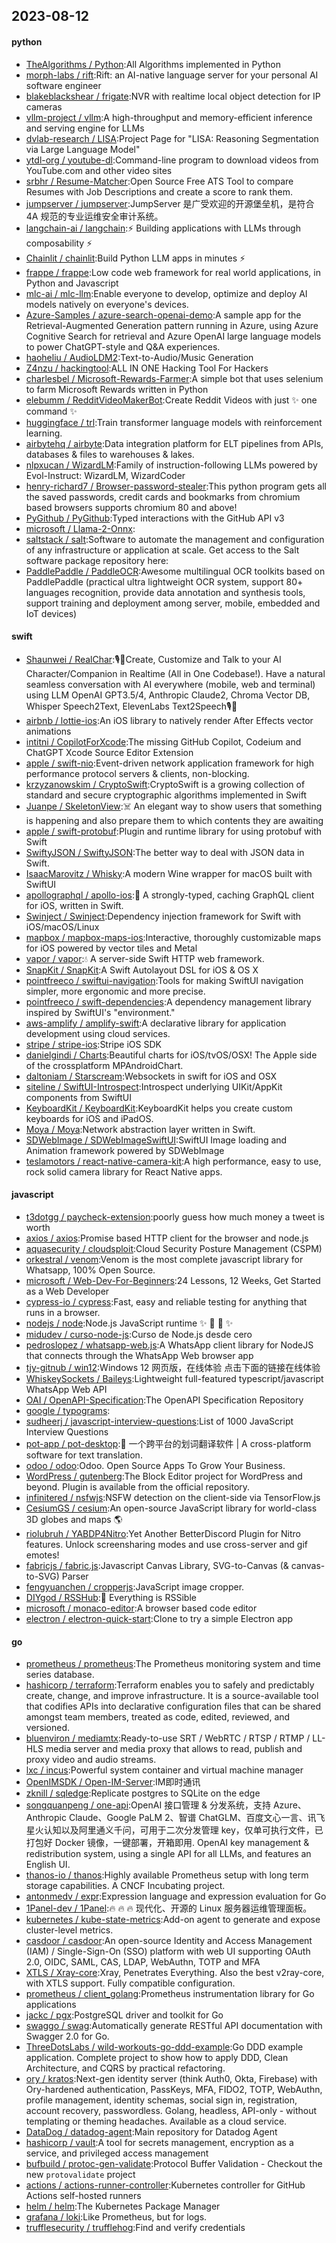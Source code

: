 ## 2023-08-12

#### python
* [TheAlgorithms / Python](https://github.com/TheAlgorithms/Python):All Algorithms implemented in Python
* [morph-labs / rift](https://github.com/morph-labs/rift):Rift: an AI-native language server for your personal AI software engineer
* [blakeblackshear / frigate](https://github.com/blakeblackshear/frigate):NVR with realtime local object detection for IP cameras
* [vllm-project / vllm](https://github.com/vllm-project/vllm):A high-throughput and memory-efficient inference and serving engine for LLMs
* [dvlab-research / LISA](https://github.com/dvlab-research/LISA):Project Page for "LISA: Reasoning Segmentation via Large Language Model"
* [ytdl-org / youtube-dl](https://github.com/ytdl-org/youtube-dl):Command-line program to download videos from YouTube.com and other video sites
* [srbhr / Resume-Matcher](https://github.com/srbhr/Resume-Matcher):Open Source Free ATS Tool to compare Resumes with Job Descriptions and create a score to rank them.
* [jumpserver / jumpserver](https://github.com/jumpserver/jumpserver):JumpServer 是广受欢迎的开源堡垒机，是符合 4A 规范的专业运维安全审计系统。
* [langchain-ai / langchain](https://github.com/langchain-ai/langchain):⚡
Building applications with LLMs through composability
⚡
* [Chainlit / chainlit](https://github.com/Chainlit/chainlit):Build Python LLM apps in minutes
⚡️
* [frappe / frappe](https://github.com/frappe/frappe):Low code web framework for real world applications, in Python and Javascript
* [mlc-ai / mlc-llm](https://github.com/mlc-ai/mlc-llm):Enable everyone to develop, optimize and deploy AI models natively on everyone's devices.
* [Azure-Samples / azure-search-openai-demo](https://github.com/Azure-Samples/azure-search-openai-demo):A sample app for the Retrieval-Augmented Generation pattern running in Azure, using Azure Cognitive Search for retrieval and Azure OpenAI large language models to power ChatGPT-style and Q&A experiences.
* [haoheliu / AudioLDM2](https://github.com/haoheliu/AudioLDM2):Text-to-Audio/Music Generation
* [Z4nzu / hackingtool](https://github.com/Z4nzu/hackingtool):ALL IN ONE Hacking Tool For Hackers
* [charlesbel / Microsoft-Rewards-Farmer](https://github.com/charlesbel/Microsoft-Rewards-Farmer):A simple bot that uses selenium to farm Microsoft Rewards written in Python
* [elebumm / RedditVideoMakerBot](https://github.com/elebumm/RedditVideoMakerBot):Create Reddit Videos with just
✨
one command
✨
* [huggingface / trl](https://github.com/huggingface/trl):Train transformer language models with reinforcement learning.
* [airbytehq / airbyte](https://github.com/airbytehq/airbyte):Data integration platform for ELT pipelines from APIs, databases & files to warehouses & lakes.
* [nlpxucan / WizardLM](https://github.com/nlpxucan/WizardLM):Family of instruction-following LLMs powered by Evol-Instruct: WizardLM, WizardCoder
* [henry-richard7 / Browser-password-stealer](https://github.com/henry-richard7/Browser-password-stealer):This python program gets all the saved passwords, credit cards and bookmarks from chromium based browsers supports chromium 80 and above!
* [PyGithub / PyGithub](https://github.com/PyGithub/PyGithub):Typed interactions with the GitHub API v3
* [microsoft / Llama-2-Onnx](https://github.com/microsoft/Llama-2-Onnx):
* [saltstack / salt](https://github.com/saltstack/salt):Software to automate the management and configuration of any infrastructure or application at scale. Get access to the Salt software package repository here:
* [PaddlePaddle / PaddleOCR](https://github.com/PaddlePaddle/PaddleOCR):Awesome multilingual OCR toolkits based on PaddlePaddle (practical ultra lightweight OCR system, support 80+ languages recognition, provide data annotation and synthesis tools, support training and deployment among server, mobile, embedded and IoT devices)

#### swift
* [Shaunwei / RealChar](https://github.com/Shaunwei/RealChar):🎙️🤖Create, Customize and Talk to your AI Character/Companion in Realtime (All in One Codebase!). Have a natural seamless conversation with AI everywhere (mobile, web and terminal) using LLM OpenAI GPT3.5/4, Anthropic Claude2, Chroma Vector DB, Whisper Speech2Text, ElevenLabs Text2Speech🎙️🤖
* [airbnb / lottie-ios](https://github.com/airbnb/lottie-ios):An iOS library to natively render After Effects vector animations
* [intitni / CopilotForXcode](https://github.com/intitni/CopilotForXcode):The missing GitHub Copilot, Codeium and ChatGPT Xcode Source Editor Extension
* [apple / swift-nio](https://github.com/apple/swift-nio):Event-driven network application framework for high performance protocol servers & clients, non-blocking.
* [krzyzanowskim / CryptoSwift](https://github.com/krzyzanowskim/CryptoSwift):CryptoSwift is a growing collection of standard and secure cryptographic algorithms implemented in Swift
* [Juanpe / SkeletonView](https://github.com/Juanpe/SkeletonView):☠️
An elegant way to show users that something is happening and also prepare them to which contents they are awaiting
* [apple / swift-protobuf](https://github.com/apple/swift-protobuf):Plugin and runtime library for using protobuf with Swift
* [SwiftyJSON / SwiftyJSON](https://github.com/SwiftyJSON/SwiftyJSON):The better way to deal with JSON data in Swift.
* [IsaacMarovitz / Whisky](https://github.com/IsaacMarovitz/Whisky):A modern Wine wrapper for macOS built with SwiftUI
* [apollographql / apollo-ios](https://github.com/apollographql/apollo-ios):📱
A strongly-typed, caching GraphQL client for iOS, written in Swift.
* [Swinject / Swinject](https://github.com/Swinject/Swinject):Dependency injection framework for Swift with iOS/macOS/Linux
* [mapbox / mapbox-maps-ios](https://github.com/mapbox/mapbox-maps-ios):Interactive, thoroughly customizable maps for iOS powered by vector tiles and Metal
* [vapor / vapor](https://github.com/vapor/vapor):💧 A server-side Swift HTTP web framework.
* [SnapKit / SnapKit](https://github.com/SnapKit/SnapKit):A Swift Autolayout DSL for iOS & OS X
* [pointfreeco / swiftui-navigation](https://github.com/pointfreeco/swiftui-navigation):Tools for making SwiftUI navigation simpler, more ergonomic and more precise.
* [pointfreeco / swift-dependencies](https://github.com/pointfreeco/swift-dependencies):A dependency management library inspired by SwiftUI's "environment."
* [aws-amplify / amplify-swift](https://github.com/aws-amplify/amplify-swift):A declarative library for application development using cloud services.
* [stripe / stripe-ios](https://github.com/stripe/stripe-ios):Stripe iOS SDK
* [danielgindi / Charts](https://github.com/danielgindi/Charts):Beautiful charts for iOS/tvOS/OSX! The Apple side of the crossplatform MPAndroidChart.
* [daltoniam / Starscream](https://github.com/daltoniam/Starscream):Websockets in swift for iOS and OSX
* [siteline / SwiftUI-Introspect](https://github.com/siteline/SwiftUI-Introspect):Introspect underlying UIKit/AppKit components from SwiftUI
* [KeyboardKit / KeyboardKit](https://github.com/KeyboardKit/KeyboardKit):KeyboardKit helps you create custom keyboards for iOS and iPadOS.
* [Moya / Moya](https://github.com/Moya/Moya):Network abstraction layer written in Swift.
* [SDWebImage / SDWebImageSwiftUI](https://github.com/SDWebImage/SDWebImageSwiftUI):SwiftUI Image loading and Animation framework powered by SDWebImage
* [teslamotors / react-native-camera-kit](https://github.com/teslamotors/react-native-camera-kit):A high performance, easy to use, rock solid camera library for React Native apps.

#### javascript
* [t3dotgg / paycheck-extension](https://github.com/t3dotgg/paycheck-extension):poorly guess how much money a tweet is worth
* [axios / axios](https://github.com/axios/axios):Promise based HTTP client for the browser and node.js
* [aquasecurity / cloudsploit](https://github.com/aquasecurity/cloudsploit):Cloud Security Posture Management (CSPM)
* [orkestral / venom](https://github.com/orkestral/venom):Venom is the most complete javascript library for Whatsapp, 100% Open Source.
* [microsoft / Web-Dev-For-Beginners](https://github.com/microsoft/Web-Dev-For-Beginners):24 Lessons, 12 Weeks, Get Started as a Web Developer
* [cypress-io / cypress](https://github.com/cypress-io/cypress):Fast, easy and reliable testing for anything that runs in a browser.
* [nodejs / node](https://github.com/nodejs/node):Node.js JavaScript runtime
✨
🐢
🚀
✨
* [midudev / curso-node-js](https://github.com/midudev/curso-node-js):Curso de Node.js desde cero
* [pedroslopez / whatsapp-web.js](https://github.com/pedroslopez/whatsapp-web.js):A WhatsApp client library for NodeJS that connects through the WhatsApp Web browser app
* [tjy-gitnub / win12](https://github.com/tjy-gitnub/win12):Windows 12 网页版，在线体验 点击下面的链接在线体验
* [WhiskeySockets / Baileys](https://github.com/WhiskeySockets/Baileys):Lightweight full-featured typescript/javascript WhatsApp Web API
* [OAI / OpenAPI-Specification](https://github.com/OAI/OpenAPI-Specification):The OpenAPI Specification Repository
* [google / typograms](https://github.com/google/typograms):
* [sudheerj / javascript-interview-questions](https://github.com/sudheerj/javascript-interview-questions):List of 1000 JavaScript Interview Questions
* [pot-app / pot-desktop](https://github.com/pot-app/pot-desktop):🌈
一个跨平台的划词翻译软件 | A cross-platform software for text translation.
* [odoo / odoo](https://github.com/odoo/odoo):Odoo. Open Source Apps To Grow Your Business.
* [WordPress / gutenberg](https://github.com/WordPress/gutenberg):The Block Editor project for WordPress and beyond. Plugin is available from the official repository.
* [infinitered / nsfwjs](https://github.com/infinitered/nsfwjs):NSFW detection on the client-side via TensorFlow.js
* [CesiumGS / cesium](https://github.com/CesiumGS/cesium):An open-source JavaScript library for world-class 3D globes and maps
🌎
* [riolubruh / YABDP4Nitro](https://github.com/riolubruh/YABDP4Nitro):Yet Another BetterDiscord Plugin for Nitro features. Unlock screensharing modes and use cross-server and gif emotes!
* [fabricjs / fabric.js](https://github.com/fabricjs/fabric.js):Javascript Canvas Library, SVG-to-Canvas (& canvas-to-SVG) Parser
* [fengyuanchen / cropperjs](https://github.com/fengyuanchen/cropperjs):JavaScript image cropper.
* [DIYgod / RSSHub](https://github.com/DIYgod/RSSHub):🍰
Everything is RSSible
* [microsoft / monaco-editor](https://github.com/microsoft/monaco-editor):A browser based code editor
* [electron / electron-quick-start](https://github.com/electron/electron-quick-start):Clone to try a simple Electron app

#### go
* [prometheus / prometheus](https://github.com/prometheus/prometheus):The Prometheus monitoring system and time series database.
* [hashicorp / terraform](https://github.com/hashicorp/terraform):Terraform enables you to safely and predictably create, change, and improve infrastructure. It is a source-available tool that codifies APIs into declarative configuration files that can be shared amongst team members, treated as code, edited, reviewed, and versioned.
* [bluenviron / mediamtx](https://github.com/bluenviron/mediamtx):Ready-to-use SRT / WebRTC / RTSP / RTMP / LL-HLS media server and media proxy that allows to read, publish and proxy video and audio streams.
* [lxc / incus](https://github.com/lxc/incus):Powerful system container and virtual machine manager
* [OpenIMSDK / Open-IM-Server](https://github.com/OpenIMSDK/Open-IM-Server):IM即时通讯
* [zknill / sqledge](https://github.com/zknill/sqledge):Replicate postgres to SQLite on the edge
* [songquanpeng / one-api](https://github.com/songquanpeng/one-api):OpenAI 接口管理 & 分发系统，支持 Azure、Anthropic Claude、Google PaLM 2、智谱 ChatGLM、百度文心一言、讯飞星火认知以及阿里通义千问，可用于二次分发管理 key，仅单可执行文件，已打包好 Docker 镜像，一键部署，开箱即用. OpenAI key management & redistribution system, using a single API for all LLMs, and features an English UI.
* [thanos-io / thanos](https://github.com/thanos-io/thanos):Highly available Prometheus setup with long term storage capabilities. A CNCF Incubating project.
* [antonmedv / expr](https://github.com/antonmedv/expr):Expression language and expression evaluation for Go
* [1Panel-dev / 1Panel](https://github.com/1Panel-dev/1Panel):🔥
🔥
🔥
现代化、开源的 Linux 服务器运维管理面板。
* [kubernetes / kube-state-metrics](https://github.com/kubernetes/kube-state-metrics):Add-on agent to generate and expose cluster-level metrics.
* [casdoor / casdoor](https://github.com/casdoor/casdoor):An open-source Identity and Access Management (IAM) / Single-Sign-On (SSO) platform with web UI supporting OAuth 2.0, OIDC, SAML, CAS, LDAP, WebAuthn, TOTP and MFA
* [XTLS / Xray-core](https://github.com/XTLS/Xray-core):Xray, Penetrates Everything. Also the best v2ray-core, with XTLS support. Fully compatible configuration.
* [prometheus / client_golang](https://github.com/prometheus/client_golang):Prometheus instrumentation library for Go applications
* [jackc / pgx](https://github.com/jackc/pgx):PostgreSQL driver and toolkit for Go
* [swaggo / swag](https://github.com/swaggo/swag):Automatically generate RESTful API documentation with Swagger 2.0 for Go.
* [ThreeDotsLabs / wild-workouts-go-ddd-example](https://github.com/ThreeDotsLabs/wild-workouts-go-ddd-example):Go DDD example application. Complete project to show how to apply DDD, Clean Architecture, and CQRS by practical refactoring.
* [ory / kratos](https://github.com/ory/kratos):Next-gen identity server (think Auth0, Okta, Firebase) with Ory-hardened authentication, PassKeys, MFA, FIDO2, TOTP, WebAuthn, profile management, identity schemas, social sign in, registration, account recovery, passwordless. Golang, headless, API-only - without templating or theming headaches. Available as a cloud service.
* [DataDog / datadog-agent](https://github.com/DataDog/datadog-agent):Main repository for Datadog Agent
* [hashicorp / vault](https://github.com/hashicorp/vault):A tool for secrets management, encryption as a service, and privileged access management
* [bufbuild / protoc-gen-validate](https://github.com/bufbuild/protoc-gen-validate):Protocol Buffer Validation - Checkout the new `protovalidate` project
* [actions / actions-runner-controller](https://github.com/actions/actions-runner-controller):Kubernetes controller for GitHub Actions self-hosted runners
* [helm / helm](https://github.com/helm/helm):The Kubernetes Package Manager
* [grafana / loki](https://github.com/grafana/loki):Like Prometheus, but for logs.
* [trufflesecurity / trufflehog](https://github.com/trufflesecurity/trufflehog):Find and verify credentials
